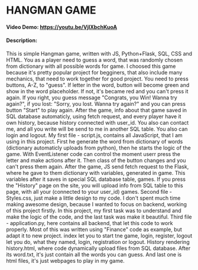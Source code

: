 # HANGMAN GAME
#### Video Demo:  <https://youtu.be/VjIXbchKuoA>
#### Description:
This is simple Hangman game, written with JS, Python+Flask, SQL, CSS and HTML. You as a player need to guess a word, that was randomly chosen from dictionary with all possible words for game. I choosed this game because it's pretty popular project for begginers, that also include many mechanics, that need to work together for good project. You need to press buttons, A-Z, to "guess". If letter in the word, button will become green and show in the word placeholder. If not, it's became red and you can't press it again. If you right, you guess message "Congrats, you Win! Wanna try again?", if you lost: "Sorry, you lost. Wanna try again?" and you can press button "Start" to play again. After the game, info about that game saved in SQL database automaticly, using fetch request, and every player have it own history, because history connected with user_id. You also can contact me, and all you write will be send to me in another SQL table. You also can login and logout.
My first file - script.js, contains all JavaScript, that I am using in this project. First he generate the word from dictionary of words (dictionary automaticly uploads from python), then he starts the logic of the game. With EventListener code can control the moment userr press the letter and make actions after it. Then class of the button changes and you can't press them again. After the game, JS send fetch request to the Flask, where he gave to them dictionary with variables, generated in game. This variables after it saves in special SQL database table, games. If you press the "History" page on the site, you will upload info from SQL table to this page, with all your (connected to your user_id) games.
Second file - Styles.css, just make a little design to my code. I don't spent much time making awesome design, because I wanted to focus on backend, working of this project firstly. In this project, my first task was to understand and make the logic of the code, and the last task was make it beautiful.
Third file - application.py, here contains all backend, that let this code to work properly. Most of this was written using "Finance" code as example, but adapt it to new project. index let you to start tne game, login, register, logout let you do, what they named, login, registration or logout. History rendering history.html, where code dynamically upload files from SQL database.
After its word.txt, it's just contain all the words you can guess.
And last one is html files, it's just webpages to play in my game.